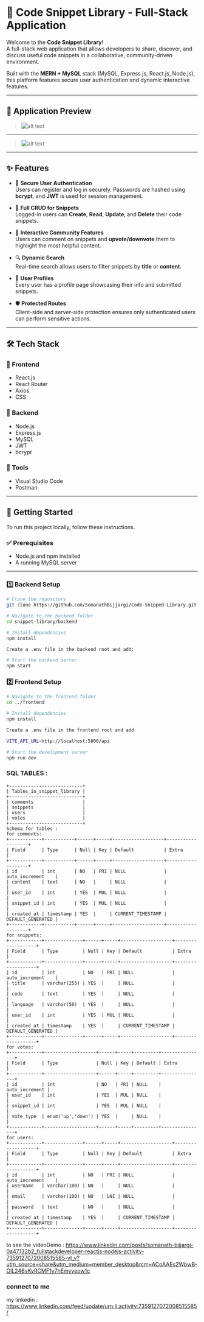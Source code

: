 # 🚀 Code Snippet Library - Full-Stack Application

Welcome to the **Code Snippet Library**!  
A full-stack web application that allows developers to share, discover, and discuss useful code snippets in a collaborative, community-driven environment.

Built with the **MERN + MySQL** stack (MySQL, Express.js, React.js, Node.js), this platform features secure user authentication and dynamic interactive features.

---

## 📸 Application Preview

>![alt text](<Screenshot 2025-08-07 133233.png>)
---
>![alt text](<Screenshot 2025-08-07 133506.png>)

---

## ✨ Features

- 🔐 **Secure User Authentication**  
  Users can register and log in securely. Passwords are hashed using **bcrypt**, and **JWT** is used for session management.

- 📝 **Full CRUD for Snippets**  
  Logged-in users can **Create**, **Read**, **Update**, and **Delete** their code snippets.

- 💬 **Interactive Community Features**  
  Users can comment on snippets and **upvote/downvote** them to highlight the most helpful content.

- 🔍 **Dynamic Search**  
  Real-time search allows users to filter snippets by **title** or **content**.

- 👤 **User Profiles**  
  Every user has a profile page showcasing their info and submitted snippets.

- 🛡️ **Protected Routes**  
  Client-side and server-side protection ensures only authenticated users can perform sensitive actions.

---

## 🛠️ Tech Stack

### 🔧 Frontend
- React.js  
- React Router  
- Axios  
- CSS

### 🔩 Backend
- Node.js  
- Express.js  
- MySQL  
- JWT  
- bcrypt

### 🧰 Tools
- Visual Studio Code  
- Postman  

---

## 🚀 Getting Started

To run this project locally, follow these instructions.

### ✅ Prerequisites
- Node.js and npm installed  
- A running MySQL server  

---

### 1️⃣ Backend Setup

```bash
# Clone the repository
git clone https://github.com/SomanathBijjargi/Code-Snipped-Library.git

# Navigate to the backend folder
cd snippet-library/backend

# Install dependencies
npm install

Create a .env file in the backend root and add:

# Start the backend server
npm start

```

### 2️⃣ Frontend Setup
```bash
# Navigate to the frontend folder
cd ../frontend

# Install dependencies
npm install

Create a .env file in the frontend root and add

VITE_API_URL=http://localhost:5000/api

# Start the development server
npm run dev
```

### SQL TABLES :
```
+---------------------------+
| Tables_in_snippet_library |
+---------------------------+
| comments                  |
| snippets                  |
| users                     |
| votes                     |
+---------------------------+
Schema for tables :
for comments:
+------------+-----------+------+-----+-------------------+-------------------+
| Field      | Type      | Null | Key | Default           | Extra             |
+------------+-----------+------+-----+-------------------+-------------------+
| id         | int       | NO   | PRI | NULL              | auto_increment    |
| content    | text      | NO   |     | NULL              |                   |
| user_id    | int       | YES  | MUL | NULL              |                   |
| snippet_id | int       | YES  | MUL | NULL              |                   |
| created_at | timestamp | YES  |     | CURRENT_TIMESTAMP | DEFAULT_GENERATED |
+------------+-----------+------+-----+-------------------+-------------------+
for snippets:
+------------+--------------+------+-----+-------------------+-------------------+
| Field      | Type         | Null | Key | Default           | Extra             |
+------------+--------------+------+-----+-------------------+-------------------+
| id         | int          | NO   | PRI | NULL              | auto_increment    |
| title      | varchar(255) | YES  |     | NULL              |                   |
| code       | text         | YES  |     | NULL              |                   |
| language   | varchar(50)  | YES  |     | NULL              |                   |
| user_id    | int          | YES  | MUL | NULL              |                   |
| created_at | timestamp    | YES  |     | CURRENT_TIMESTAMP | DEFAULT_GENERATED |
+------------+--------------+------+-----+-------------------+-------------------+
for votes:
+------------+-------------------+------+-----+---------+----------------+
| Field      | Type              | Null | Key | Default | Extra          |
+------------+-------------------+------+-----+---------+----------------+
| id         | int               | NO   | PRI | NULL    | auto_increment |
| user_id    | int               | YES  | MUL | NULL    |                |
| snippet_id | int               | YES  | MUL | NULL    |                |
| vote_type  | enum('up','down') | YES  |     | NULL    |                |
+------------+-------------------+------+-----+---------+----------------+
for users:
+------------+--------------+------+-----+-------------------+-------------------+
| Field      | Type         | Null | Key | Default           | Extra             |
+------------+--------------+------+-----+-------------------+-------------------+
| id         | int          | NO   | PRI | NULL              | auto_increment    |
| username   | varchar(100) | NO   |     | NULL              |                   |
| email      | varchar(100) | NO   | UNI | NULL              |                   |
| password   | text         | NO   |     | NULL              |                   |
| created_at | timestamp    | YES  |     | CURRENT_TIMESTAMP | DEFAULT_GENERATED |
+------------+--------------+------+-----+-------------------+-------------------+
```
to see the videoDemo : https://www.linkedin.com/posts/somanath-bijjargi-0a47132b2_fullstackdeveloper-reactjs-nodejs-activity-7359127072008515585-vI_v?utm_source=share&utm_medium=member_desktop&rcm=ACoAAEs2WbwB-OlL246vKyRCMF1y7hEmvyeow1c

### connect to me 
my linkedin : https://www.linkedin.com/feed/update/urn:li:activity:7359127072008515585/

